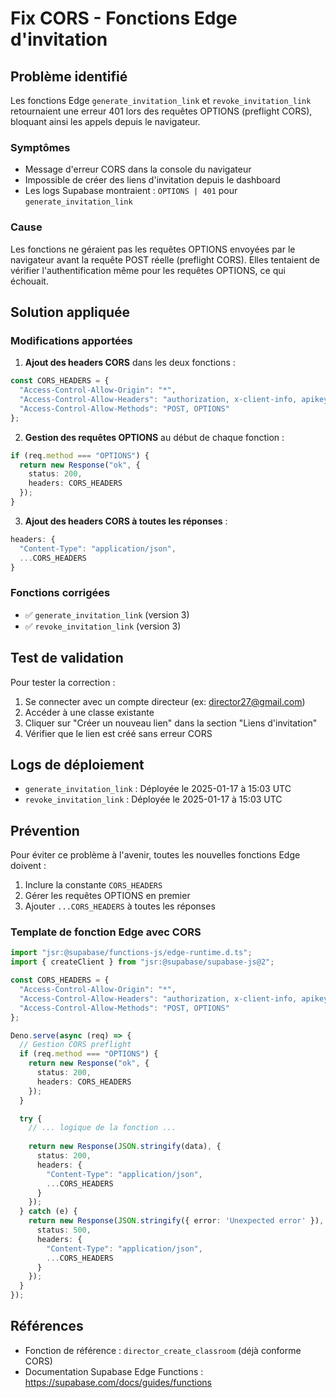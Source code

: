 # Fix CORS - Fonctions Edge d'invitation

## Problème identifié

Les fonctions Edge `generate_invitation_link` et `revoke_invitation_link` retournaient une erreur 401 lors des requêtes OPTIONS (preflight CORS), bloquant ainsi les appels depuis le navigateur.

### Symptômes
- Message d'erreur CORS dans la console du navigateur
- Impossible de créer des liens d'invitation depuis le dashboard
- Les logs Supabase montraient : `OPTIONS | 401` pour `generate_invitation_link`

### Cause
Les fonctions ne géraient pas les requêtes OPTIONS envoyées par le navigateur avant la requête POST réelle (preflight CORS). Elles tentaient de vérifier l'authentification même pour les requêtes OPTIONS, ce qui échouait.

## Solution appliquée

### Modifications apportées

1. **Ajout des headers CORS** dans les deux fonctions :
```typescript
const CORS_HEADERS = {
  "Access-Control-Allow-Origin": "*",
  "Access-Control-Allow-Headers": "authorization, x-client-info, apikey, content-type",
  "Access-Control-Allow-Methods": "POST, OPTIONS"
};
```

2. **Gestion des requêtes OPTIONS** au début de chaque fonction :
```typescript
if (req.method === "OPTIONS") {
  return new Response("ok", {
    status: 200,
    headers: CORS_HEADERS
  });
}
```

3. **Ajout des headers CORS à toutes les réponses** :
```typescript
headers: {
  "Content-Type": "application/json",
  ...CORS_HEADERS
}
```

### Fonctions corrigées

- ✅ `generate_invitation_link` (version 3)
- ✅ `revoke_invitation_link` (version 3)

## Test de validation

Pour tester la correction :

1. Se connecter avec un compte directeur (ex: director27@gmail.com)
2. Accéder à une classe existante
3. Cliquer sur "Créer un nouveau lien" dans la section "Liens d'invitation"
4. Vérifier que le lien est créé sans erreur CORS

## Logs de déploiement

- `generate_invitation_link` : Déployée le 2025-01-17 à 15:03 UTC
- `revoke_invitation_link` : Déployée le 2025-01-17 à 15:03 UTC

## Prévention

Pour éviter ce problème à l'avenir, toutes les nouvelles fonctions Edge doivent :

1. Inclure la constante `CORS_HEADERS`
2. Gérer les requêtes OPTIONS en premier
3. Ajouter `...CORS_HEADERS` à toutes les réponses

### Template de fonction Edge avec CORS

```typescript
import "jsr:@supabase/functions-js/edge-runtime.d.ts";
import { createClient } from "jsr:@supabase/supabase-js@2";

const CORS_HEADERS = {
  "Access-Control-Allow-Origin": "*",
  "Access-Control-Allow-Headers": "authorization, x-client-info, apikey, content-type",
  "Access-Control-Allow-Methods": "POST, OPTIONS"
};

Deno.serve(async (req) => {
  // Gestion CORS preflight
  if (req.method === "OPTIONS") {
    return new Response("ok", {
      status: 200,
      headers: CORS_HEADERS
    });
  }

  try {
    // ... logique de la fonction ...
    
    return new Response(JSON.stringify(data), {
      status: 200,
      headers: {
        "Content-Type": "application/json",
        ...CORS_HEADERS
      }
    });
  } catch (e) {
    return new Response(JSON.stringify({ error: 'Unexpected error' }), {
      status: 500,
      headers: {
        "Content-Type": "application/json",
        ...CORS_HEADERS
      }
    });
  }
});
```

## Références

- Fonction de référence : `director_create_classroom` (déjà conforme CORS)
- Documentation Supabase Edge Functions : https://supabase.com/docs/guides/functions
